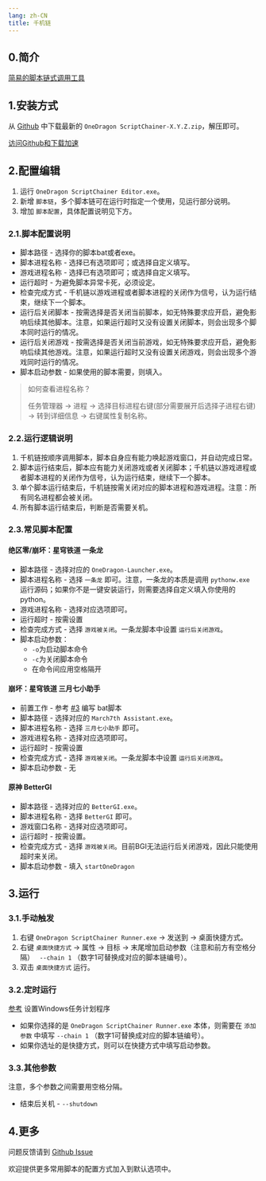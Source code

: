 ```yaml
---
lang: zh-CN
title: 千机链
---
```


## 0.简介

[简易的脚本链式调用工具](https://github.com/OneDragon-Anything/OneDragon-ScriptChainer)

## 1.安装方式

从 [Github](https://github.com/OneDragon-Anything/OneDragon-ScriptChainer/releases) 中下载最新的 `OneDragon ScriptChainer-X.Y.Z.zip`，解压即可。

[访问Github和下载加速](../../other/zh/visit_github.md)

## 2.配置编辑

1. 运行 `OneDragon ScriptChainer Editor.exe`。
2. 新增 `脚本链`，多个脚本链可在运行时指定一个使用，见运行部分说明。
3. 增加 `脚本配置`，具体配置说明见下方。

### 2.1.脚本配置说明

- 脚本路径 - 选择你的脚本bat或者exe。
- 脚本进程名称 - 选择已有选项即可；或选择自定义填写。
- 游戏进程名称 - 选择已有选项即可；或选择自定义填写。
- 运行超时 - 为避免脚本异常卡死，必须设定。
- 检查完成方式 - 千机链以游戏进程或者脚本进程的关闭作为信号，认为运行结束，继续下一个脚本。
- 运行后关闭脚本 - 按需选择是否关闭当前脚本，如无特殊要求应开启，避免影响后续其他脚本。注意，如果运行超时又没有设置关闭脚本，则会出现多个脚本同时运行的情况。
- 运行后关闭游戏 - 按需选择是否关闭当前游戏，如无特殊要求应开启，避免影响后续其他游戏。注意，如果运行超时又没有设置关闭游戏，则会出现多个游戏同时运行的情况。
- 脚本启动参数 - 如果使用的脚本需要，则填入。

> 如何查看进程名称？
> 
> 任务管理器 -> 进程 -> 选择目标进程右键(部分需要展开后选择子进程右键) -> 转到详细信息 -> 右键属性复制名称。

### 2.2.运行逻辑说明

1. 千机链按顺序调用脚本，脚本自身应有能力唤起游戏窗口，并自动完成日常。
2. 脚本运行结束后，脚本应有能力关闭游戏或者关闭脚本；千机链以游戏进程或者脚本进程的关闭作为信号，认为运行结束，继续下一个脚本。
3. 单个脚本运行结束后，千机链按需关闭对应的脚本进程和游戏进程。注意：所有同名进程都会被关闭。
4. 所有脚本运行结束后，判断是否需要关机。

### 2.3.常见脚本配置

#### 绝区零/崩坏：星穹铁道 一条龙

- 脚本路径 - 选择对应的 `OneDragon-Launcher.exe`。
- 脚本进程名称 - 选择 `一条龙` 即可。注意，一条龙的本质是调用 `pythonw.exe` 运行源码；如果你不是一键安装运行，则需要选择自定义填入你使用的python。
- 游戏进程名称 - 选择对应选项即可。
- 运行超时 - 按需设置
- 检查完成方式 - 选择 `游戏被关闭`。一条龙脚本中设置 `运行后关闭游戏`。
- 脚本启动参数：
    - `-o`为启动脚本命令
    - `-c`为关闭脚本命令
    - 在命令间应用空格隔开

#### 崩坏：星穹铁道 三月七小助手

- 前置工作 - 参考 [#3](https://github.com/OneDragon-Anything/OneDragon-ScriptChainer/issues/3#issuecomment-2730100629) 编写 bat脚本
- 脚本路径 - 选择对应的 `March7th Assistant.exe`。
- 脚本进程名称 - 选择 `三月七小助手` 即可。
- 游戏进程名称 - 选择对应选项即可。
- 运行超时 - 按需设置
- 检查完成方式 - 选择 `游戏被关闭`。一条龙脚本中设置 `运行后关闭游戏`。
- 脚本启动参数 - 无

#### 原神 BetterGI

- 脚本路径 - 选择对应的 `BetterGI.exe`。
- 脚本进程名称 - 选择 `BetterGI` 即可。
- 游戏窗口名称 - 选择对应选项即可。
- 运行超时 - 按需设置。
- 检查完成方式 - 选择 `游戏被关闭`。目前BGI无法运行后关闭游戏，因此只能使用超时来关闭。
- 脚本启动参数 - 填入 `startOneDragon`


## 3.运行

### 3.1.手动触发

1. 右键 `OneDragon ScriptChainer Runner.exe` -> 发送到 -> 桌面快捷方式。
2. 右键 `桌面快捷方式` -> 属性 -> 目标 -> 末尾增加启动参数（注意和前方有空格分隔） ` --chain 1` （数字1可替换成对应的脚本链编号）。
3. 双击 `桌面快捷方式` 运行。


### 3.2.定时运行

[参考](../../other/zh/windows_plan.md) 设置Windows任务计划程序

- 如果你选择的是 `OneDragon ScriptChainer Runner.exe` 本体，则需要在 `添加参数` 中填写 `--chain 1` （数字1可替换成对应的脚本链编号）。
- 如果你选址的是快捷方式，则可以在快捷方式中填写启动参数。

### 3.3.其他参数

注意，多个参数之间需要用空格分隔。

- 结束后关机 - `--shutdown`

## 4.更多

问题反馈请到 [Github Issue](https://github.com/OneDragon-Anything/OneDragon-ScriptChainer/issues)

欢迎提供更多常用脚本的配置方式加入到默认选项中。
